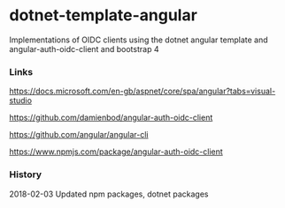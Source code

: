 # dotnet-template-angular

Implementations of OIDC clients using the dotnet angular template and angular-auth-oidc-client and bootstrap 4

### Links

https://docs.microsoft.com/en-gb/aspnet/core/spa/angular?tabs=visual-studio

https://github.com/damienbod/angular-auth-oidc-client

https://github.com/angular/angular-cli

https://www.npmjs.com/package/angular-auth-oidc-client

### History

2018-02-03 Updated npm packages, dotnet packages